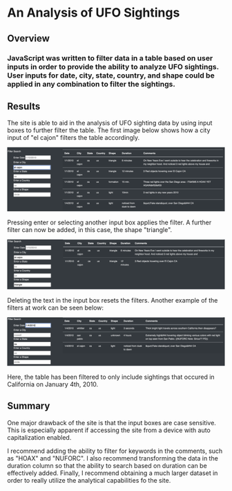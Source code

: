 # An Analysis of UFO Sightings
## Overview
### JavaScript was written to filter data in a table based on user inputs in order to provide the ability to analyze UFO sightings. User inputs for date, city, state, country, and shape could be applied in any combination to filter the sightings.
## Results
The site is able to aid in the analysis of UFO sighting data by using input boxes to further filter the table. The first image below shows how a city input  of "el cajon" filters the table accordingly.

![El Cajon](https://github.com/NickBaldassarre/UFOs/blob/ab28c9811162e54688a957cc4385dbc0b7189881/Resources/el_cajon.png)

Pressing enter or selecting another input box applies the filter. A further filter can now be added, in this case, the shape "triangle".

![El Cajon Triangle](https://github.com/NickBaldassarre/UFOs/blob/ab28c9811162e54688a957cc4385dbc0b7189881/Resources/el_cajon_triangle.png)

Deleting the text in the input box resets the filters. Another example of the filters at work can be seen below:

![California January 4th](https://github.com/NickBaldassarre/UFOs/blob/ab28c9811162e54688a957cc4385dbc0b7189881/Resources/ca_1_4_2010.png)

Here, the table has been filtered to only include sightings that occured in California on January 4th, 2010.

## Summary

One major drawback of the site is that the input boxes are case sensitive. This is especially apparent if accessing the site from a device with auto capitalization enabled.

I recommend adding the ability to filter for keywords in the comments, such as "HOAX" and "NUFORC". I also recommend transforming the data in the duration column so that the ability to search based on duration can be effectively added. Finally, I recommend obtaining a much larger dataset in order to really utilize the analytical capabilities fo the site.
